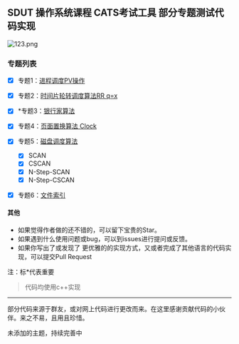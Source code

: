 ## SDUT  操作系统课程 CATS考试工具  部分专题测试代码实现

![123.png](https://i.loli.net/2020/05/19/g6mZfb9Brj4PESc.png)



### 专题列表

- [x] 专题1：[进程调度PV操作](subject-1-PV)
- [x] 专题2：[时间片轮转调度算法RR q=x](subject-2-RR)
- [x] *专题3：[银行家算法](subject-3-Banker)
- [x] 专题4：[页面置换算法 Clock](subject-4-Clock)
- [x] 专题5：[磁盘调度算法](subject-5-disk)
  - [x] SCAN
  - [x] CSCAN
  - [x] N-Step-SCAN
  - [x] N-Step-CSCAN
- [x] 专题6：[文件索引](subject-6-FileIndex)



#### 其他

* 如果觉得作者做的还不错的，可以留下宝贵的Star。
* 如果遇到什么使用问题或bug，可以到issues进行提问或反馈。
* 如果你写出了或发现了 更优雅的的实现方式，又或者完成了其他语言的代码实现，可以提交Pull Request



注：标*代表重要
> 代码均使用c++实现
<hr>

部分代码来源于群友，或对网上代码进行更改而来。在这里感谢贡献代码的小伙伴。来之不易，且用且珍惜。

未添加的主题，持续完善中





